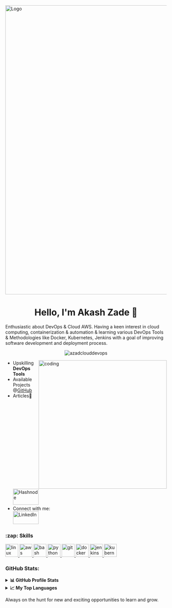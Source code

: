<img align="center" alt="Logo" width=900 src="https://user-images.githubusercontent.com/116208380/215482372-2c567abb-2643-4ecb-bae2-4224fd5e6cb2.png">


<h1 align="center">Hello, I'm Akash Zade 👋</h1>
<align="center">Enthusiastic about DevOps & Cloud AWS. Having a keen interest in cloud computing, containerization & automation & learning various DevOps Tools & Methodologies like Docker, Kubernetes, Jenkins with a goal of improving software development and deployment process.</>



<p align="center"><img align="center" src="https://github-readme-streak-stats.herokuapp.com/?user=azadclouddevops&" alt="azadclouddevops" /></p>
<img align="right" alt="coding" width="400" src="https://user-images.githubusercontent.com/116208380/215477116-ba26f6a0-600c-4467-bf2e-0742adc89fcb.png">

- Upskilling **DevOps Tools**</br>
- Available Projects @[GitHub](https://github.com/AzadCloudDevOps)</br>
- Articles📝 </br><a href="https://akash-zade.hashnode.dev/" target="_blank" rel="noreferrer"> <img src="https://www.vectorlogo.zone/logos/hashnode/hashnode-ar21.svg" alt="Hashnode" width="80" height="50"/> </a> </br>
- Connect with me: </br><a href="https://www.linkedin.com/in/akash-zade/" target="_blank" rel="noreferrer"> <img src="https://www.vectorlogo.zone/logos/linkedin/linkedin-ar21.svg" alt="LinkedIn" width="80" height="40"/> </a>

<h3 align="left">:zap: Skills</h3>
<p align="left"> 
<a href="https://www.linux.org/" target="_blank" > <img src="https://www.vectorlogo.zone/logos/linux/linux-icon.svg" alt="linux" width="40" height="40" /> </a>
<a href="https://aws.amazon.com" target="_blank" rel="noreferrer"> <img src="https://www.vectorlogo.zone/logos/amazon_aws/amazon_aws-icon.svg" alt="aws" width="40" height="40"/> </a>
<a href="https://www.gnu.org/software/bash/" target="_blank" rel="noreferrer"> <img src="https://www.vectorlogo.zone/logos/gnu_bash/gnu_bash-icon.svg" alt="bash" width="40" height="40"/> </a>
<a href="https://www.python.org/" target="_blank" rel="noreferrer"> <img src="https://www.vectorlogo.zone/logos/python/python-vertical.svg" alt="python" width="40" height="40"/> </a>
<a href="https://git-scm.com/" target="_blank" rel="noreferrer"> <img src="https://www.vectorlogo.zone/logos/git-scm/git-scm-icon.svg" alt="git" width="40" height="40"/> </a>
<a href="https://docs.docker.com/" target="_blank" rel="noreferrer"> <img src="https://www.vectorlogo.zone/logos/docker/docker-official.svg" alt="docker" width="40" height="40"/> </a>
<a href="https://www.jenkins.io" target="_blank" rel="noreferrer"> <img src="https://www.vectorlogo.zone/logos/jenkins/jenkins-icon.svg" alt="jenkins" width="40" height="40"/> </a>
<a href="https://kubernetes.io" target="_blank" rel="noreferrer"> <img src="https://www.vectorlogo.zone/logos/kubernetes/kubernetes-icon.svg" alt="kubernetes" width="40" height="40"/> </a> 
</p>

<h3>GitHub Stats:</h3>
<details>
<summary><b>📊 GitHub Profile Stats</b></summary>
<p align="left"> <img src="https://github-readme-stats.vercel.app/api?username=azadclouddevops&show_icons=true&locale=en" alt="azadclouddevops" />
</details>
<details>
<summary><b>📈 My Top Languages</b></summary>
<p align="left"> <img align="center" src="https://github-readme-stats.vercel.app/api/top-langs?username=azadclouddevops&show_icons=true&locale=en&layout=compact" alt="azadclouddevops" /></p>
</details>

Always on the hunt for new and exciting opportunities to learn and grow.
